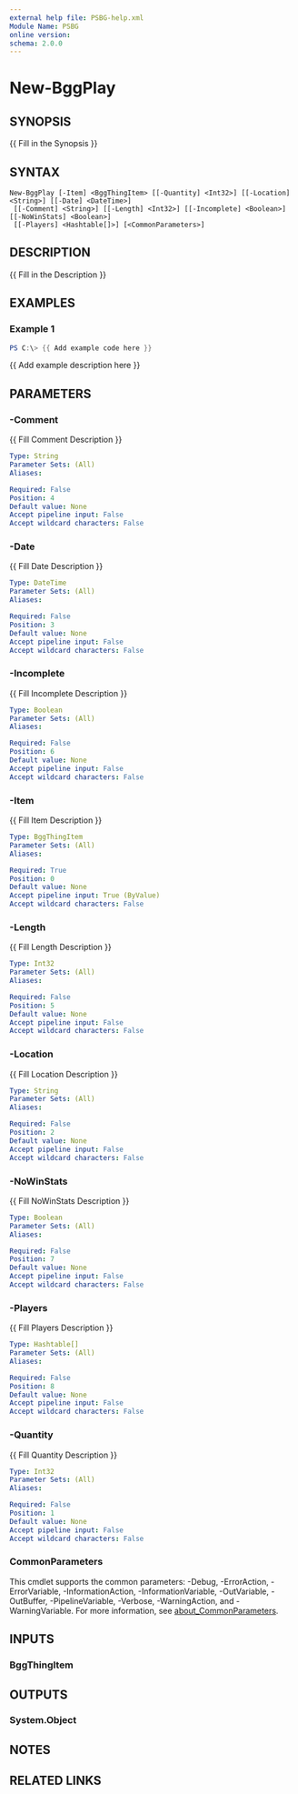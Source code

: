```yaml
---
external help file: PSBG-help.xml
Module Name: PSBG
online version:
schema: 2.0.0
---
```


# New-BggPlay

## SYNOPSIS
{{ Fill in the Synopsis }}

## SYNTAX

```
New-BggPlay [-Item] <BggThingItem> [[-Quantity] <Int32>] [[-Location] <String>] [[-Date] <DateTime>]
 [[-Comment] <String>] [[-Length] <Int32>] [[-Incomplete] <Boolean>] [[-NoWinStats] <Boolean>]
 [[-Players] <Hashtable[]>] [<CommonParameters>]
```

## DESCRIPTION
{{ Fill in the Description }}

## EXAMPLES

### Example 1
```powershell
PS C:\> {{ Add example code here }}
```

{{ Add example description here }}

## PARAMETERS

### -Comment
{{ Fill Comment Description }}

```yaml
Type: String
Parameter Sets: (All)
Aliases:

Required: False
Position: 4
Default value: None
Accept pipeline input: False
Accept wildcard characters: False
```

### -Date
{{ Fill Date Description }}

```yaml
Type: DateTime
Parameter Sets: (All)
Aliases:

Required: False
Position: 3
Default value: None
Accept pipeline input: False
Accept wildcard characters: False
```

### -Incomplete
{{ Fill Incomplete Description }}

```yaml
Type: Boolean
Parameter Sets: (All)
Aliases:

Required: False
Position: 6
Default value: None
Accept pipeline input: False
Accept wildcard characters: False
```

### -Item
{{ Fill Item Description }}

```yaml
Type: BggThingItem
Parameter Sets: (All)
Aliases:

Required: True
Position: 0
Default value: None
Accept pipeline input: True (ByValue)
Accept wildcard characters: False
```

### -Length
{{ Fill Length Description }}

```yaml
Type: Int32
Parameter Sets: (All)
Aliases:

Required: False
Position: 5
Default value: None
Accept pipeline input: False
Accept wildcard characters: False
```

### -Location
{{ Fill Location Description }}

```yaml
Type: String
Parameter Sets: (All)
Aliases:

Required: False
Position: 2
Default value: None
Accept pipeline input: False
Accept wildcard characters: False
```

### -NoWinStats
{{ Fill NoWinStats Description }}

```yaml
Type: Boolean
Parameter Sets: (All)
Aliases:

Required: False
Position: 7
Default value: None
Accept pipeline input: False
Accept wildcard characters: False
```

### -Players
{{ Fill Players Description }}

```yaml
Type: Hashtable[]
Parameter Sets: (All)
Aliases:

Required: False
Position: 8
Default value: None
Accept pipeline input: False
Accept wildcard characters: False
```

### -Quantity
{{ Fill Quantity Description }}

```yaml
Type: Int32
Parameter Sets: (All)
Aliases:

Required: False
Position: 1
Default value: None
Accept pipeline input: False
Accept wildcard characters: False
```

### CommonParameters
This cmdlet supports the common parameters: -Debug, -ErrorAction, -ErrorVariable, -InformationAction, -InformationVariable, -OutVariable, -OutBuffer, -PipelineVariable, -Verbose, -WarningAction, and -WarningVariable. For more information, see [about_CommonParameters](http://go.microsoft.com/fwlink/?LinkID=113216).

## INPUTS

### BggThingItem

## OUTPUTS

### System.Object
## NOTES

## RELATED LINKS
